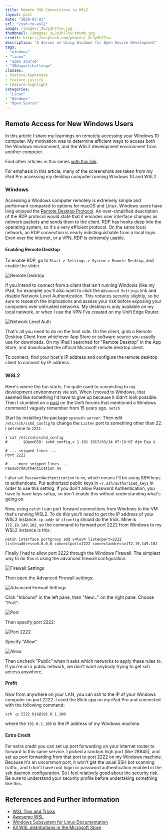 ```yaml
---
title: Remote SSH Connections to WSL2
layout: post
date: "2020-03-03"
url: "/ssh-to-wsl2"
image: /images/_XLJy3h77cw.jpg
thumbnail: /images/_XLJy3h77cw-thumb.jpg
credit: https://unsplash.com/photos/_XLJy3h77cw
description: "A Series on Using Windows for Open Source Development"
tags:
- "windows"
- "linux"
- "open source"
- "30daywslchallenge"
classes:
- feature-hyphenate
- feature-justify
- feature-highlight
categories:
- "Linux"
- "Windows"
- "Open Source"
---
```



## Remote Access for New Windows Users

In this article I share my learnings on remotely accessing your Windows 10 computer. My motivation was to determine efficient ways to access both the Windows environment, and the WSL2 development environment from another computer.

Find other articles in this series [with this link](/tags/30daywslchallenge/).

For emphasis in this article, many of the screenshots are taken from my iPad Pro accessing my desktop computer running Windows 10 and WSL2.

### Windows

Accessing a Windows computer remotely is extremely simple and performant compared to options for macOS and Linux. Windows users have long enjoyed the [Remote Desktop Protocol](https://docs.microsoft.com/en-us/windows/win32/termserv/remote-desktop-protocol). An over-simplified description of the RDP protocol would state that it encodes user interface changes as network packets and sends them to the client. RDP has hooks deep into the operating system, so it's a very efficient protocol. On the same local network, an RDP connection is nearly indistinguishable from a local login. Even over the internet, or a VPN, RDP is extremely usable. 

#### Enabling Remote Desktop

To enable RDP, go to `Start > Settings > System > Remote Desktop`, and enable the slider.

![Remote Desktop](/images/wsl/rdp.png)

If you intend to connect from a client that isn't running Windows (like my iPad, for example) you'll also want to click the `Advanced Settings` link and disable Network Level Authentication. This reduces security slightly, so be sure to research the implications and assess your risk before exposing your computers over untrusted networks. My desktop is only available on my local network, or when I use the VPN I've created on my Unifi Edge Router.

![Network Level Auth](/images/wsl/nla.png)

That's all you need to do on the host side. On the client, grab a Remote Desktop Client from whichever App Store or software source you usually use for downloads.  On my iPad I searched for "Remote Desktop" in the App Store, and downloaded the official Microsoft remote desktop client.

To connect, find your host's IP address and configure the remote desktop client to connect by IP address.

### WSL2

Here's where the fun starts.  I'm quite used to connecting to my development environments via ssh. When I moved to Windows, that seemed like something I'd have to give up because it didn't look possible.  Then I stumbled on a [post](https://community.ui.com/questions/UNMS-running-on-Windows-10-Subsystem-Linux-2-WSL2/552f3b66-c1f0-41f1-8aa5-f2e6e0f56a5a) on the Unifi forums that mentioned a Windows command I vaguely remember from 15 years ago.  `netsh`

Start by installing the package `openssh-server`.  Then edit `/etc/ssh/sshd_config` to change the `Listen` port to something other than 22.  I set mine to `2222`.

```
❯ cat /etc/ssh/sshd_config
#       $OpenBSD: sshd_config,v 1.101 2017/03/14 07:19:07 djm Exp $

# ... snipped lines ...
Port 2222

# ... more snipped lines ...
PasswordAuthentication no
```
I also set `PasswordAuthentication` to `no`, which means I'll be using SSH keys to authenticate.  Put authorized public keys in `~/.ssh/authorized_keys` in order to use this setting.  If you don't allow Password Authentication, you have to have keys setup, so don't enable this without understanding what's going on.

Now, using `netsh` I can port forward connections from Windows to the VM that's running WSL2.  To do this you'll need to get the IP address of your WSL2 instance.  `ip addr` or `ifconfig` should do the trick.  Mine is `172.19.149.102`, so the command to forward port 2222 from Windows to my WSL2 instance is this:

```
netsh interface portproxy add v4tov4 listenport=2222 listenaddress=0.0.0.0 connectport=2222 connectaddress=172.19.149.102
```

Finally I had to allow port 2222 through the Windows Firewall.  The simplest way to do this is using the advanced firewall configuration.

![Firewall Settings](/images/wsl/firewall.png)

Then open the Advanced Firewall settings:

![Advanced Firewall Settings](/images/wsl/advancedfw.png)

Click "Inbound" in the left pane, then "New..." on the right pane.  Choose "Port":

![Port](/images/wsl/port.png)

Then specify port 2222:

![Port 2222](/images/wsl/port2222.png)

Specify "Allow"

![Allow](/images/wsl/allow.png)

Then uncheck "Public" when it asks which networks to apply these rules to.  If you're on a public network, we don't want anybody trying to get ssh access anywhere.

#### Profit

Now from anywhere on your LAN, you can ssh to the IP of your Windows computer on port 2222.  I used the Blink app on my iPad Pro and connected with the following command:

```
ssh -p 2222 bjk@192.0.1.100
```
where the `192.0.1.100` is the IP address of my Windows machine.

#### Extra Credit

For extra credit you can set up port forwarding on your internet router to forward to this same service. I picked a random high port (like 28945), and set up port forwarding from that port to port 2222 on my Windows machine.  Because it's an uncommon port, it won't get the usual SSH bot scanning traffic, and I don't have root login or password authentication enabled in the ssh daemon configuration.  So I feel relatively good about the security risk.  Be sure to understand your security profile before undertaking something like this.



## References and Further Information

* [WSL Tips and Tricks](https://wsl.dev)
* [Awesome WSL](https://github.com/sirredbeard/Awesome-WSL/blob/master/README.md)
* [Windows Subsystem for Linux Documentation](https://docs.microsoft.com/en-us/windows/wsl/about)
* [All WSL distributions in the Microsoft Store](https://aka.ms/wslstore)
